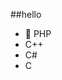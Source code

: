 ##‎hello‎          
-  🐘 PHP        
-  C++                         
-  C#                                
-  C                                      